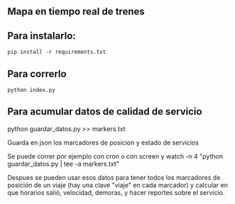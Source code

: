 Mapa en tiempo real de trenes
-----------------------------
Para instalarlo:
-----------------
	pip install -r requirements.txt

Para correrlo
--------------
	python index.py


Para acumular datos de calidad de servicio
--------------------------------------------


  python guardar_datos.py >> markers.txt

Guarda en json los marcadores de posicion y estado de servicios

Se puede correr por ejemplo con cron o con screen y watch -n 4 "python guardar_datos.py  | tee -a markers.txt"

Despues se pueden usar esos datos para tener todos los marcadores de posición de un viaje (hay una clave "viaje" en cada marcador) y calcular en que horarios salió, velocidad, demoras, y hacer reportes sobre el servicio.

